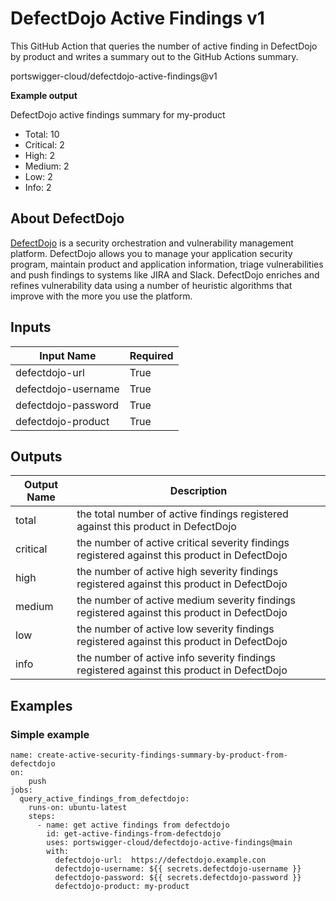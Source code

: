 # DefectDojo Active Findings v1

This GitHub Action that queries the number of active finding in DefectDojo by product and writes a summary out to the GitHub Actions summary.

portswigger-cloud/defectdojo-active-findings@v1

__Example output__

DefectDojo active findings summary for my-product
* Total: 10
* Critical: 2
* High: 2
* Medium: 2
* Low: 2
* Info: 2

## About DefectDojo

[DefectDojo](https://github.com/DefectDojo/django-DefectDojo) is a security orchestration and vulnerability management platform. DefectDojo allows you to manage your application security program, maintain product and application information, triage vulnerabilities and push findings to systems like JIRA and Slack. DefectDojo enriches and refines vulnerability data using a number of heuristic algorithms that improve with the more you use the platform.

## Inputs

| Input Name                   | Required |
| ---------------------------- | -------- | 
| defectdojo-url               | True     |
| defectdojo-username          | True     |
| defectdojo-password          | True     |
| defectdojo-product           | True     |

## Outputs

| Output Name | Description                                                                                   |
| ----------- | --------------------------------------------------------------------------------------------- | 
| total       | the total number of active findings registered against this product in DefectDojo             |
| critical    | the number of active critical severity findings registered against this product in DefectDojo |
| high        | the number of active high severity findings registered against this product in DefectDojo     |
| medium      | the number of active medium severity findings registered against this product in DefectDojo   |
| low         | the number of active low severity findings registered against this product in DefectDojo      |
| info        | the number of active info severity findings registered against this product in DefectDojo     |

## Examples

### Simple example

```
name: create-active-security-findings-summary-by-product-from-defectdojo
on:
    push
jobs:
  query_active_findings_from_defectdojo:
    runs-on: ubuntu-latest
    steps:
      - name: get active findings from defectdojo
        id: get-active-findings-from-defectdojo
        uses: portswigger-cloud/defectdojo-active-findings@main
        with:
          defectdojo-url:  https://defectdojo.example.con
          defectdojo-username: ${{ secrets.defectdojo-username }}
          defectdojo-password: ${{ secrets.defectdojo-password }}
          defectdojo-product: my-product
```